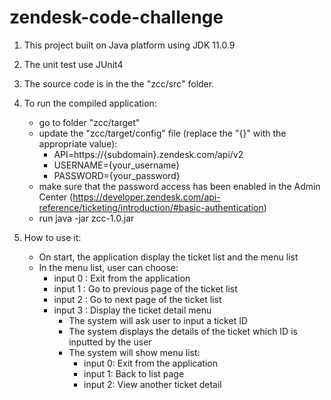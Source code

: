 # zendesk-code-challenge

1. This project built on Java platform using JDK 11.0.9
2. The unit test use JUnit4
3. The source code is in the the "zcc/src" folder.

4. To run the compiled application:
    - go to folder "zcc/target"
    - update the "zcc/target/config" file (replace the "{}" with the appropriate value):
        - API=https://{subdomain}.zendesk.com/api/v2
        - USERNAME={your_username}
        - PASSWORD={your_password}
    - make sure that the password access has been enabled in the Admin Center 
      (https://developer.zendesk.com/api-reference/ticketing/introduction/#basic-authentication)
    - run java -jar zcc-1.0.jar

5. How to use it:
    - On start, the application display the ticket list and the menu list
    - In the menu list, user can choose:
        - input 0 : Exit from the application
        - input 1 : Go to previous page of the ticket list
        - input 2 : Go to next page of the ticket list
        - input 3 : Display  the ticket detail menu 
            - The system will ask user to input a ticket ID
            - The system displays the details of the ticket which ID is inputted by the user
            - The system will show menu list:
                - input 0: Exit from the application
                - input 1: Back to list page
                - input 2: View another ticket detail
